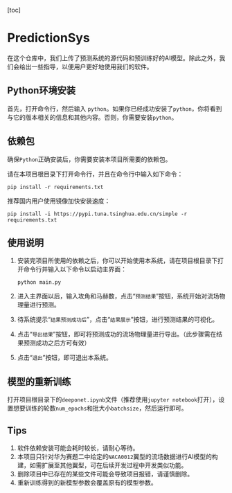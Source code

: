 [toc]

# PredictionSys

在这个仓库中，我们上传了预测系统的源代码和预训练好的AI模型。除此之外，我们会给出一些指导，以便用户更好地使用我们的软件。

## Python环境安装

首先，打开命令行，然后输入 `python`。如果你已经成功安装了`python`，你将看到与它的版本相关的信息和其他内容。否则，你需要安装`python`。

## 依赖包

确保`Python`正确安装后，你需要安装本项目所需要的依赖包。

请在本项目根目录下打开命令行，并且在命令行中输入如下命令：

```shell
pip install -r requirements.txt
```

推荐国内用户使用镜像加快安装速度：

```shell
pip install -i https://pypi.tuna.tsinghua.edu.cn/simple -r requirements.txt
```

## 使用说明

1. 安装完项目所使用的依赖之后，你可以开始使用本系统，请在项目根目录下打开命令行并输入以下命令以启动主界面：

   ```shell
   python main.py
   ```

2. 进入主界面以后，输入攻角和马赫数，点击“`预测结果`”按钮，系统开始对流场物理量进行预测。

3. 待系统提示“`结果预测成功后`”，点击“`结果展示`”按钮，进行预测结果的可视化。

4. 点击“`导出结果`”按钮，即可将预测成功的流场物理量进行导出。（此步骤需在结果预测成功之后方可有效）

5. 点击“`退出`”按钮，即可退出本系统。

## 模型的重新训练

打开项目根目录下的`deeponet.ipynb`文件（推荐使用`jupyter notebook`打开），设置想要训练的轮数`num_epochs`和批大小`batchsize`，然后运行即可。

## Tips

1. 软件依赖安装可能会耗时较长，请耐心等待。
2. 本项目只针对华为赛题二中给定的`NACA0012`翼型的流场数据进行AI模型的构建，如需扩展至其他翼型，可在后续开发过程中开发类似功能。
3. 删除项目中已存在的某些文件可能会导致项目报错，请谨慎删除。
4. 重新训练得到的新模型参数会覆盖原有的模型参数。
